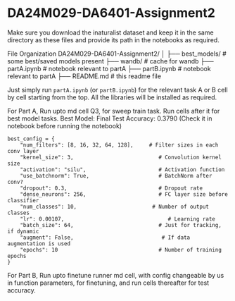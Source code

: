 # DA24M029-DA6401-Assignment2

Make sure you download the inaturalist dataset and keep it in the same directory as these files and provide its path in the notebooks as required. 

File Organization
DA24M029-DA6401-Assignment2/
│
├── best_models/            # some best/saved models present 
├── wandb/                  # cache for wandb
├── partA.ipynb             # notebook relevant to partA
├── partB.ipynb             # notebook relevant to partA
├── README.md               # this readme file


Just simply run `partA.ipynb` (or `partB.ipynb`) for the relevant task A or B cell by cell starting from the top. All the libraries will be installed as required. 

For Part A,
Run upto md cell Q3, for sweep train task. Run cells after it for best model tasks. 
Best Model:  Final Test Accuracy: 0.3790 (Check it in notebook before running the notebook)
```
best_config = {
    "num_filters": [8, 16, 32, 64, 128],     # Filter sizes in each conv layer
    "kernel_size": 3,                           # Convolution kernel size
    "activation": "silu",                       # Activation function
    "use_batchnorm": True,                      # BatchNorm after conv?
    "dropout": 0.3,                             # Dropout rate
    "dense_neurons": 256,                       # FC layer size before classifier
    "num_classes": 10,                        # Number of output classes
    "lr": 0.00107,                                 # Learning rate
    "batch_size": 64,                           # Just for tracking, if dynamic
    "augment": False,                            # If data augmentation is used
    "epochs": 10                                # Number of training epochs
}
```
For Part B, 
Run upto finetune runner md cell, with config changeable by us in function parameters, for finetuning, and run cells thereafter for test accuracy. 
